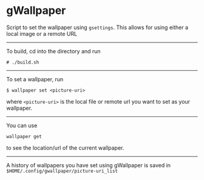 # gWallpaper
Script to set the wallpaper using `gsettings`. This allows for using either a local image or a remote URL

---

To build, cd into the directory and run
```
# ./build.sh
```

---

To set a wallpaper, run
```
$ wallpaper set <picture-uri>
```
where `<picture-uri>` is the local file or remote url you want to set as your wallpaper.

---

You can use
```
wallpaper get
```
to see the location/url of the current wallpaper.

---

A history of wallpapers you have set using gWallpaper is saved in `$HOME/.config/gwallpaper/picture-uri_list`
